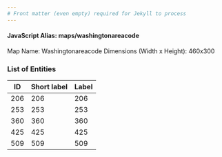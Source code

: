 ```yaml
---
# Front matter (even empty) required for Jekyll to process
---
```


#### JavaScript Alias: maps/washingtonareacode

Map Name: Washingtonareacode
Dimensions (Width x Height): 460x300





### List of Entities

ID | Short label | Label
---|---|---|
206|206|206
253|253|253
360|360|360
425|425|425
509|509|509

